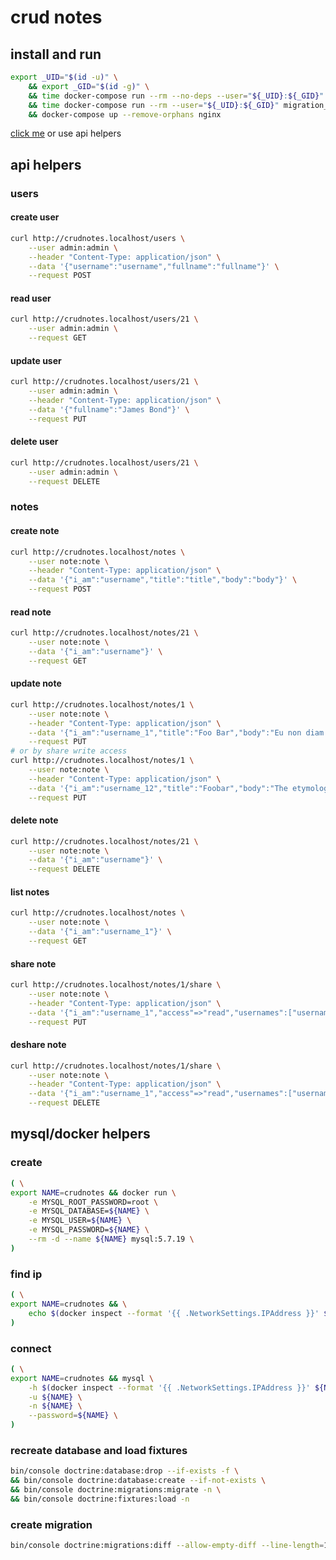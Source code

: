 # crud notes #

## install and run ##

```bash
export _UID="$(id -u)" \
    && export _GID="$(id -g)" \
    && time docker-compose run --rm --no-deps --user="${_UID}:${_GID}" composer \
    && time docker-compose run --rm --user="${_UID}:${_GID}" migration_and_fixtures \
    && docker-compose up --remove-orphans nginx
```

[click me](http://crudnotes.localhost) or use api helpers

## api helpers ##
### users ###
#### create user #### 
```bash
curl http://crudnotes.localhost/users \
    --user admin:admin \
    --header "Content-Type: application/json" \
    --data '{"username":"username","fullname":"fullname"}' \
    --request POST
```
#### read user #### 
```bash
curl http://crudnotes.localhost/users/21 \
    --user admin:admin \
    --request GET
```
#### update user #### 
```bash
curl http://crudnotes.localhost/users/21 \
    --user admin:admin \
    --header "Content-Type: application/json" \
    --data '{"fullname":"James Bond"}' \
    --request PUT
```
#### delete user #### 
```bash
curl http://crudnotes.localhost/users/21 \
    --user admin:admin \
    --request DELETE
```
### notes ###
#### create note ####
```bash
curl http://crudnotes.localhost/notes \
    --user note:note \
    --header "Content-Type: application/json" \
    --data '{"i_am":"username","title":"title","body":"body"}' \
    --request POST
```
#### read note #### 
```bash
curl http://crudnotes.localhost/notes/21 \
    --user note:note \
    --data '{"i_am":"username"}' \
    --request GET
```
#### update note #### 
```bash
curl http://crudnotes.localhost/notes/1 \
    --user note:note \
    --header "Content-Type: application/json" \
    --data '{"i_am":"username_1","title":"Foo Bar","body":"Eu non diam phasellus vestibulum lorem sed risus ultricies tristiqu"}' \
    --request PUT
# or by share write access
curl http://crudnotes.localhost/notes/1 \
    --user note:note \
    --header "Content-Type: application/json" \
    --data '{"i_am":"username_12","title":"Foobar","body":"The etymology of foobar is generally traced to the World War II military slang FUBAR"}' \
    --request PUT
```
#### delete note #### 
```bash
curl http://crudnotes.localhost/notes/21 \
    --user note:note \
    --data '{"i_am":"username"}' \
    --request DELETE
```
#### list notes ####
```bash
curl http://crudnotes.localhost/notes \
    --user note:note \
    --data '{"i_am":"username_1"}' \
    --request GET
```
#### share note ####
```bash
curl http://crudnotes.localhost/notes/1/share \
    --user note:note \
    --header "Content-Type: application/json" \
    --data '{"i_am":"username_1","access"=>"read","usernames":["username_3","username_4"]}' \
    --request PUT
```
#### deshare note ####
```bash
curl http://crudnotes.localhost/notes/1/share \
    --user note:note \
    --header "Content-Type: application/json" \
    --data '{"i_am":"username_1","access"=>"read","usernames":["username_3","username_4"]}' \
    --request DELETE
```
## mysql/docker helpers ##
### create ###
```bash
( \
export NAME=crudnotes && docker run \
    -e MYSQL_ROOT_PASSWORD=root \
    -e MYSQL_DATABASE=${NAME} \
    -e MYSQL_USER=${NAME} \
    -e MYSQL_PASSWORD=${NAME} \
    --rm -d --name ${NAME} mysql:5.7.19 \
)
```
### find ip ###
```bash
( \
export NAME=crudnotes && \
    echo $(docker inspect --format '{{ .NetworkSettings.IPAddress }}' ${NAME}) \
)
```
### connect ###
```bash
( \
export NAME=crudnotes && mysql \
    -h $(docker inspect --format '{{ .NetworkSettings.IPAddress }}' ${NAME}) \
    -u ${NAME} \
    -n ${NAME} \
    --password=${NAME} \
)
```
### recreate database and load fixtures ###
```bash
bin/console doctrine:database:drop --if-exists -f \
&& bin/console doctrine:database:create --if-not-exists \
&& bin/console doctrine:migrations:migrate -n \
&& bin/console doctrine:fixtures:load -n
```
### create migration ###
```bash
bin/console doctrine:migrations:diff --allow-empty-diff --line-length=120 --formatted -n
```